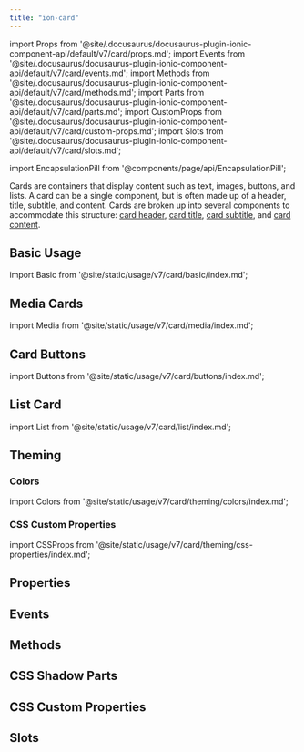 ```yaml
---
title: "ion-card"
---
```

import Props from '@site/.docusaurus/docusaurus-plugin-ionic-component-api/default/v7/card/props.md';
import Events from '@site/.docusaurus/docusaurus-plugin-ionic-component-api/default/v7/card/events.md';
import Methods from '@site/.docusaurus/docusaurus-plugin-ionic-component-api/default/v7/card/methods.md';
import Parts from '@site/.docusaurus/docusaurus-plugin-ionic-component-api/default/v7/card/parts.md';
import CustomProps from '@site/.docusaurus/docusaurus-plugin-ionic-component-api/default/v7/card/custom-props.md';
import Slots from '@site/.docusaurus/docusaurus-plugin-ionic-component-api/default/v7/card/slots.md';

import EncapsulationPill from '@components/page/api/EncapsulationPill';

<head>
  <title>ion-card: Card UI Components for Ionic Framework API</title>
  <meta name="description" content="ion-card UI components are entry points to more detailed information. Cards can be single components or made up of some header, title, subtitle, and content." />
</head>

<EncapsulationPill type="shadow" />


Cards are containers that display content such as text, images, buttons, and lists.
A card can be a single component, but is often made up of a header, title, subtitle,
and content. Cards are broken up into several components to accommodate this structure:
[card header](./card-header), [card title](./card-title), [card subtitle](./card-subtitle),
and [card content](./card-content).


## Basic Usage

import Basic from '@site/static/usage/v7/card/basic/index.md';

<Basic />


## Media Cards

import Media from '@site/static/usage/v7/card/media/index.md';

<Media />


## Card Buttons

import Buttons from '@site/static/usage/v7/card/buttons/index.md';

<Buttons />


## List Card

import List from '@site/static/usage/v7/card/list/index.md';

<List />


## Theming

### Colors

import Colors from '@site/static/usage/v7/card/theming/colors/index.md';

<Colors />

### CSS Custom Properties

import CSSProps from '@site/static/usage/v7/card/theming/css-properties/index.md';

<CSSProps />


## Properties
<Props />

## Events
<Events />

## Methods
<Methods />

## CSS Shadow Parts
<Parts />

## CSS Custom Properties
<CustomProps />

## Slots
<Slots />
